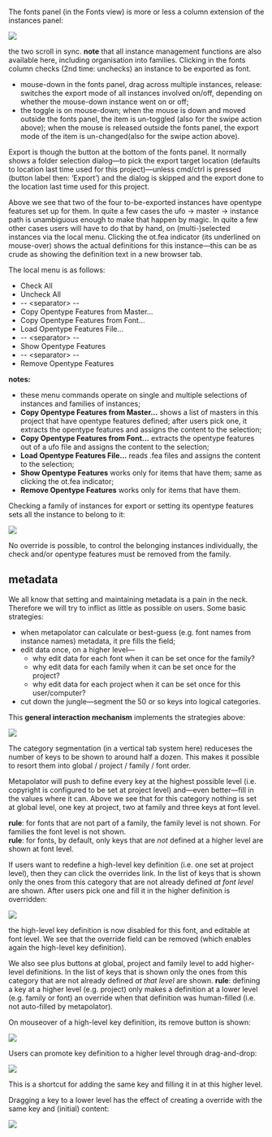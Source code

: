 The fonts panel (in the Fonts view) is more or less a column extension of the instances panel:

![](http://mmiworks.net/metapolator/fontscolumn.png)

the two scroll in sync. **note** that all instance management functions are also available here, including organisation into families. Clicking in the fonts column checks (2nd time: unchecks) an instance to be exported as font.

* mouse-down in the fonts panel, drag across multiple instances, release: switches the export mode of all instances involved on/off, depending on whether the mouse-down instance went on or off;
* the toggle is on mouse-down; when the mouse is down and moved outside the fonts panel, the item is un-toggled (also for the swipe action above); when the mouse is released outside the fonts panel, the export mode of the item is un-changed(also for the swipe action above).

Export is though the button at the bottom of the fonts panel. It normally shows a folder selection dialog—to pick the export target location (defaults to location last time used for this project)—unless cmd/ctrl is pressed (button label then: ‘Export’) and the dialog is skipped and the export done to the location last time used for this project.

Above we see that two of the four to-be-exported instances have opentype features set up for them. In quite a few cases the ufo -> master -> instance path is unambiguous enough to make that happen by magic. In quite a few other cases users will have to do that by hand, on (multi-)selected instances via the local menu. Clicking the ot.fea indicator (its underlined on mouse-over) shows the actual definitions for this instance—this can be as crude as showing the definition text in a new browser tab.

The local menu is as follows:

* Check All
* Uncheck All
* -- \<separator\> --
* Copy Opentype Features from Master…
* Copy Opentype Features from Font…
* Load Opentype Features File…
* -- \<separator\> --
* Show Opentype Features
* -- \<separator\> --
* Remove Opentype Features

**notes:**

* these menu commands operate on single and multiple selections of instances and families of instances;
* **Copy Opentype Features from Master…** shows a list of masters in this project that have opentype features defined; after users pick one, it extracts the opentype features and assigns the content to the selection;
* **Copy Opentype Features from Font…** extracts the opentype features out of a ufo file and assigns the content to the selection;
* **Load Opentype Features File…** reads .fea files and assigns the content to the selection;
* **Show Opentype Features** works only for items that have them; same as clicking the ot.fea indicator;
* **Remove Opentype Features** works only for items that have them.

Checking a family of instances for export or setting its opentype features sets all the instance to belong to it:

![](http://mmiworks.net/metapolator/fontsstring.png)

No override is possible, to control the belonging instances individually, the check and/or opentype features must be removed from the family.

## metadata
We all know that setting and maintaining metadata is a pain in the neck. Therefore we will try to inflict as little as possible on users. Some basic strategies:

* when metapolator can calculate or best-guess (e.g. font names from instance names) metadata, it pre fills the field;
* edit data once, on a higher level—
  * why edit data for each font when it can be set once for the family?
  * why edit data for each family when it can be set once for the project?
  * why edit data for each project when it can be set once for this user/computer?
* cut down the jungle—segment the 50 or so keys into logical categories.

This **general interaction mechanism** implements the strategies above:

![](http://mmiworks.net/metapolator/metadata2.png)

The category segmentation (in a vertical tab system here) reduceses the number of keys to be shown to around half a dozen. This makes it possible to resort them into global / project / family / font order.

Metapolator will push to define every key at the highest possible level (i.e. copyright is configured to be set at project level) and—even better—fill in the values where it can. Above we see that for this category nothing is set at global level, one key at project, two at family and three keys at font level.

**rule**: for fonts that are not part of a family, the family level is not shown. For families the font level is not shown.<br/>
**rule**: for fonts, by default, only keys that are _not_ defined at a higher level are shown at font level.

If users want to redefine a high-level key definition (i.e. one set at project level), then they can click the overrides link. In the list of keys that is shown only the ones from this category that are not already defined _at font level_ are shown. After users pick one and fill it in the higher definition is overridden:

![](http://mmiworks.net/metapolator/metaoverride2.png)

the high-level key definition is now disabled for this font, and editable at font level. We see that the override field can be removed (which enables again the high-level key definition).

We also see plus buttons at global, project and family level to add higher-level definitions. In the list of keys that is shown only the ones from this category that are not already defined _at that level_ are shown. **rule**: defining a key at a higher level (e.g. project) only makes a definition at a lower level (e.g. family or font) an override when that definition was human-filled (i.e. not auto-filled by metapolator).

On mouseover of a high-level key definition, its remove button is shown:

![](http://mmiworks.net/metapolator/metaover.png)

Users can promote key definition to a higher level through drag-and-drop:

![](http://mmiworks.net/metapolator/metaup2.png)

This is a shortcut for adding the same key and filling it in at this higher level.

Dragging a key to a lower level has the effect of creating a override with the same key and (initial) content:

![](http://mmiworks.net/metapolator/metadown.png)